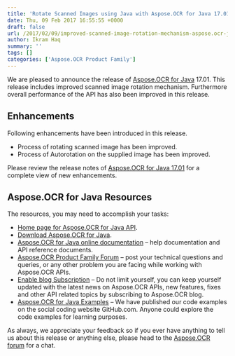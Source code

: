 ```yaml
---
title: 'Rotate Scanned Images using Java with Aspose.OCR for Java 17.01'
date: Thu, 09 Feb 2017 16:55:55 +0000
draft: false
url: /2017/02/09/improved-scanned-image-rotation-mechanism-aspose.ocr-java-17.01/
author: Ikram Haq
summary: ''
tags: []
categories: ['Aspose.OCR Product Family']
---
```


We are pleased to announce the release of [Aspose.OCR for Java][1] 17.01. This release includes improved scanned image rotation mechanism. Furthermore overall performance of the API has also been improved in this release.

## Enhancements

Following enhancements have been introduced in this release.

*   Process of rotating scanned image has been improved.
*   Process of Autorotation on the supplied image has been improved.

Please review the release notes of [Aspose.OCR for Java 17.01][2] for a complete view of new enhancements.

## Aspose.OCR for Java Resources

The resources, you may need to accomplish your tasks:

*   [Home page for Aspose.OCR for Java API][3].
*   [Download Aspose.OCR for Java][4].
*   [Aspose.OCR for Java online documentation][5] – help documentation and API reference documents.
*   [Aspose.OCR Product Family Forum][6] – post your technical questions and queries, or any other problem you are facing while working with Aspose.OCR APIs.
*   [Enable blog Subscription][7] – Do not limit yourself, you can keep yourself updated with the latest news on Aspose.OCR APIs, new features, fixes and other API related topics by subscribing to Aspose.OCR blog.
*   [Aspose.OCR for Java Examples][8] – We have published our code examples on the social coding website GitHub.com. Anyone could explore the code examples for learning purposes.

As always, we appreciate your feedback so if you ever have anything to tell us about this release or anything else, please head to the [Aspose.OCR forum][9] for a chat.




[1]: https://products.aspose.com/ocr/java
[2]: https://docs.aspose.com/ocr/java/aspose-ocr-for-java-17-01-release-notes/
[3]: https://www.aspose.com/products/ocr/java
[4]: https://downloads.aspose.com/ocr/java
[5]: https://docs.aspose.com/ocr/java/
[6]: https://forum.aspose.com/c/ocr
[7]: https://blog.aspose.com/category/aspose-products/aspose-ocr-product-family/
[8]: https://github.com/aspose-ocr/Aspose.OCR-for-Java
[9]: https://www.aspose.com/community/forums/aspose.ocr-product-family/493/showforum.aspx




